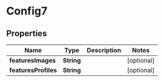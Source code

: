

# Config7

## Properties

Name | Type | Description | Notes
------------ | ------------- | ------------- | -------------
**featuresImages** | **String** |  |  [optional]
**featuresProfiles** | **String** |  |  [optional]



